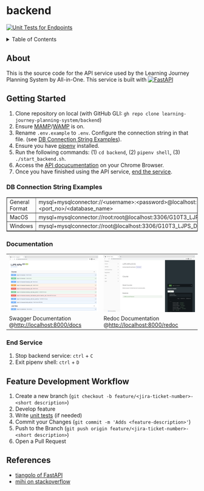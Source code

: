 # backend
[![Unit Tests for Endpoints](https://github.com/learning-journey-planning-system/backend/actions/workflows/run_unit_tests.yml/badge.svg)](https://github.com/learning-journey-planning-system/backend/actions/workflows/run_unit_tests.yml)

<!-- TABLE OF CONTENTS -->
<details>
  <summary>Table of Contents</summary>
  <ol>
    <li>
      <a href="#about">About</a>
    </li>
    <li>
      <a href="#getting-started">Getting Started</a>
      <ul>
        <li><a href="#db-connection-string-examples">DB Connection String Examples</a></li>
        <li><a href="#documentation">Documentation</a></li>
        <li><a href="#end-service">End Service</a></li>
      </ul>
    </li>
    <li><a href="#feature-development-workflow">Feature Development Workflow</a></li>
    <li><a href="#acknowledgments">Acknowledgments</a></li>
  </ol>
</details>


<!-- ABOUT THE PROJECT -->
## About
This is the source code for the API service used by the Learning Journey Planning System by All-in-One. This service is built with <a href="https://fastapi.tiangolo.com/"><img src="https://fastapi.tiangolo.com/img/logo-margin/logo-teal.png" alt="FastAPI" width="88"/></a>


<!-- GETTING STARTED -->
## Getting Started
1. Clone repository on local (with GitHub GLI: `gh repo clone learning-journey-planning-system/backend`)
2. Ensure [MAMP](https://www.mamp.info/en/downloads/)/[WAMP](https://www.wampserver.com/en/download-wampserver-64bits/) is on.
3. Rename `.env.example` to `.env`. Configure the connection string in that file. (see [DB Connection String Examples](#db-connection-string-examples)).
4. Ensure you have [pipenv](https://pipenv.pypa.io/en/latest/) installed.
5. Run the following commands: (1) `cd backend`, (2) `pipenv shell`, (3) `./start_backend.sh`.
6. Access the [API docucumentation](#documentation) on your Chrome Browser.
7. Once you have finished using the API service, [end the service](#end-service).
  
### DB Connection String Examples
<table border=1>
  <tr>
    <td>General Format</td>
    <td>mysql+mysqlconnector://&lt;username&gt;:&lt;password&gt;@localhost:&lt;port_no&gt;/&lt;database_name&gt;</td>
  </tr>
  <tr>
    <td>MacOS</td>
    <td>mysql+mysqlconnector://root:root@localhost:3306/G10T3_LJPS_DB</td>
  </tr>
  <tr>
    <td>Windows</td>
    <td>mysql+mysqlconnector://root@localhost:3306/G10T3_LJPS_DB</td>
  </tr>
</table>

### Documentation
<table>
  <tr>
    <td><a href="http://127.0.0.1:8000/docs"><img src="img/swagger-ui.png"/></a></td>
    <td><a href="http://127.0.0.1:8000/docs"><img src="img/redoc.png"/></a></td>
  </tr>
  <tr>
    <td>Swagger Documentation @<a href="http://127.0.0.1:8000/docs">http://localhost:8000/docs</a></td>
    <td>Redoc Documentation @<a href="http://127.0.0.1:8000/redoc">http://localhost:8000/redoc</a></td>
  </tr>
</table>

### End Service
1. Stop backend service: `ctrl` + `C`
2. Exit pipenv shell: `ctrl` + `D`


<!-- DEVELOPMENT -->
## Feature Development Workflow
1. Create a new branch (`git checkout -b feature/<jira-ticket-number>-<short description>`)
2. Develop feature
3. Write [unit tests](app/tests) (if needed)
2. Commit your Changes (`git commit -m 'Adds <feature-description>'`)
3. Push to the Branch (`git push origin feature/<jira-ticket-number>-<short description>`)
4. Open a Pull Request


<!-- ACKNOWLEDGMENTS -->
## References

* [tiangolo of FastAPI](https://fastapi.tiangolo.com/)
* [mihi on stackoverflow](https://stackoverflow.com/questions/67255653/how-to-set-up-and-tear-down-a-database-between-tests-in-fastapi)
